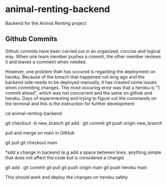 # animal-renting-backend
Backend for the Animal Renting project


## Github Commits

Github commits have been carried out in an organized, concise and logical way. When one team member pushes a commit, the other member reviews it and leaves a comment when needed.

However, one problem thah has occured is regarding the deployment on heroku. Because of the breach that happened not long ago and the backend side needs to be deployed manually, it has created some issues when commiting changes. The most occuring error was that a heroku is "1 commit ahead", which was not concurrent and the same on github and heroku. Days of experimenting and trying to figure out the commands on the terminal and this is the instruction for further development:

cd animal-renting-backend

git checkout -b new_branch
git add .
git commit
git push origin new_branch

pull and merge on main in GitHub

git pull
git checkout main

*add a change in backend (e.g add a space between lines, anything simple that does not affect the code but is considered a change)

git add .
git commit
git pull
git push origin main
git push heroku main

This should work and deploy the changes on heroku safely
